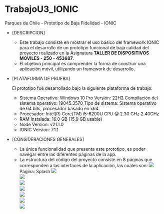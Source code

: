 # TrabajoU3_IONIC
Parques de Chile - Prototipo de Baja Fidelidad - IONIC
* [DESCRIPCION]
    * Este trabajo consiste en mostrar el uso básico del framework IONIC para el desarrollo de un prototipo funcional de baja calidad del proyecto realizado en
      la Asignatura **TALLER DE DISPOSITIVOS MOVILES - 250 - 453687**.
    * El objetivo principal es comprender la forma de construir una aplicación móvil, utilizando un framework de desarrollo.

* [PLATAFORMA DE PRUEBA]

  El prototipo fué desarrollado bajo la siguiente plataforma de trabajo: 
    *   Sistema Operativo: Windows 10 Pro
         Versión: 22H2
         Compilación del sistema operativo: 19045.3570
         Tipo de sistema: Sistema operativo de 64 bits, procesador basado en x64
    *   Procesador: Intel(R) Core(TM) i5-6200U CPU @ 2.30 GHz 2.40GHz
    *   RAM Instalada: 16.0 GB (15.9 GB usable)
    *   Node Version: v21.1.0
    *   IONIC Version: 7.1.1
  
* [CONSIDERACIONES GENERALES]
    *   La única funcionalidad que presenta este prototipo, es poder navegar entre las diferentes páginas de la app.
    *   La estructura del código del proyecto consiste en 8 páginas que corresponden a las interfaces de la aplicación, las cuales son:
    [![](TrabajoU3/src/assets/screens/splash.png)](#readme)  Página: Splash
    [![](TrabajoU3/src/assets/screens/home.png)](#readme)  
    [![](TrabajoU3/src/assets/screens/clave_unica.png)](#readme)  
    [![](TrabajoU3/src/assets/screens/login.png)](#readme)  
    [![](TrabajoU3/src/assets/screens/consulta.png)](#readme)  
    [![](TrabajoU3/src/assets/screens/consulta_parques.png)](#readme)  
    [![](TrabajoU3/src/assets/screens/consulta_sepultacion.png)](#readme)  
    [![](TrabajoU3/src/assets/screens/faq.png)](#readme)  
      
